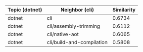 | Topic (dotnet) | Neighbor (cli) | Similarity |
|-------------|-------------------|------------|
| dotnet | cli | 0.6734 |
| dotnet | cli/assembly-trimming | 0.6112 |
| dotnet | cli/native-aot | 0.6065 |
| dotnet | cli/build-and-compilation | 0.5808 |
